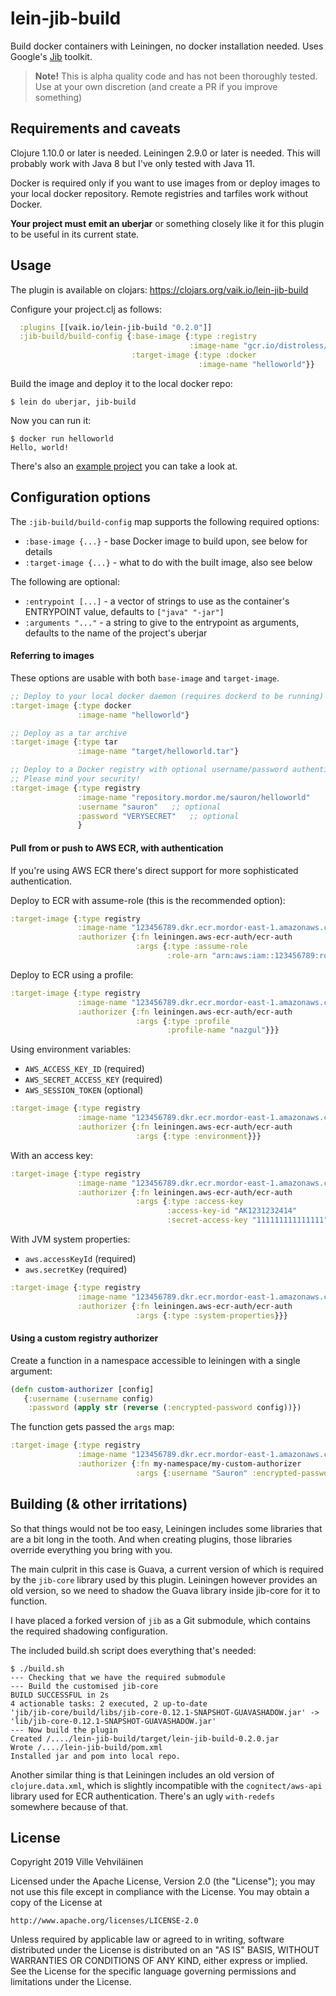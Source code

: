 # lein-jib-build

Build docker containers with Leiningen, no docker installation needed. Uses Google's [Jib](https://github.com/GoogleContainerTools/jib) toolkit.

>**Note!** This is alpha quality code and has not been thoroughly tested. Use at your own discretion (and create a PR if you improve something)

## Requirements and caveats

Clojure 1.10.0 or later is needed. Leiningen 2.9.0 or later is needed. This will probably work with Java 8 but
I've only tested with Java 11.

Docker is required only if you want to use images from or deploy images to your local docker repository. Remote registries
and tarfiles work without Docker.

**Your project must emit an uberjar** or something closely like it for this plugin to be useful in its current state.

## Usage

The plugin is available on clojars: https://clojars.org/vaik.io/lein-jib-build

Configure your project.clj as follows:

```clojure
  :plugins [[vaik.io/lein-jib-build "0.2.0"]]
  :jib-build/build-config {:base-image {:type :registry
                                        :image-name "gcr.io/distroless/java"}
                           :target-image {:type :docker
                                          :image-name "helloworld"}}

```

Build the image and deploy it to the local docker repo:

    $ lein do uberjar, jib-build

Now you can run it:

    $ docker run helloworld
    Hello, world!

There's also an [example project](https://github.com/vehvis/lein-jib-build/tree/master/lein-jib-build-test) you can take a look at.


## Configuration options

The `:jib-build/build-config` map supports the following required options:
* `:base-image {...}` - base Docker image to build upon, see below for details
* `:target-image {...}` - what to do with the built image, also see below

The following are optional:
* `:entrypoint [...]` - a vector of strings to use as the container's ENTRYPOINT value, defaults to `["java" "-jar"]`
* `:arguments "..."` - a string to give to the entrypoint as arguments, defaults to the name of the project's uberjar

#### Referring to images

These options are usable with both `base-image` and `target-image`.

```clojure
;; Deploy to your local docker daemon (requires dockerd to be running)
:target-image {:type docker
               :image-name "helloworld"}
```
```clojure
;; Deploy as a tar archive
:target-image {:type tar
               :image-name "target/helloworld.tar"}
```
```clojure
;; Deploy to a Docker registry with optional username/password authentication 
;; Please mind your security!
:target-image {:type registry
               :image-name "repository.mordor.me/sauron/helloworld"
               :username "sauron"   ;; optional
               :password "VERYSECRET"   ;; optional
               }
```

#### Pull from or push to AWS ECR, with authentication

If you're using AWS ECR there's direct support for more sophisticated authentication.

Deploy to ECR with assume-role (this is the recommended option):

```clojure
:target-image {:type registry
               :image-name "123456789.dkr.ecr.mordor-east-1.amazonaws.com/helloworld"
               :authorizer {:fn leiningen.aws-ecr-auth/ecr-auth
                            :args {:type :assume-role
                                   :role-arn "arn:aws:iam::123456789:role/nazgul"}}}
```

Deploy to ECR using a profile:

```clojure
:target-image {:type registry
               :image-name "123456789.dkr.ecr.mordor-east-1.amazonaws.com/helloworld"
               :authorizer {:fn leiningen.aws-ecr-auth/ecr-auth
                            :args {:type :profile
                                   :profile-name "nazgul"}}}
```

Using environment variables:
* `AWS_ACCESS_KEY_ID`      (required)      
* `AWS_SECRET_ACCESS_KEY`  (required)
* `AWS_SESSION_TOKEN`      (optional)
```clojure
:target-image {:type registry
               :image-name "123456789.dkr.ecr.mordor-east-1.amazonaws.com/helloworld"
               :authorizer {:fn leiningen.aws-ecr-auth/ecr-auth
                            :args {:type :environment}}}
```

With an access key:
```clojure
:target-image {:type registry
               :image-name "123456789.dkr.ecr.mordor-east-1.amazonaws.com/helloworld"
               :authorizer {:fn leiningen.aws-ecr-auth/ecr-auth
                            :args {:type :access-key
                                   :access-key-id "AK1231232414"
                                   :secret-access-key "111111111111111"}}}
```

With JVM system properties:
* `aws.accessKeyId`  (required)
* `aws.secretKey`    (required)

```clojure
:target-image {:type registry
               :image-name "123456789.dkr.ecr.mordor-east-1.amazonaws.com/helloworld"
               :authorizer {:fn leiningen.aws-ecr-auth/ecr-auth
                            :args {:type :system-properties}}}
```

#### Using a custom registry authorizer

Create a function in a namespace accessible to leiningen with a single argument:

```clojure
(defn custom-authorizer [config] 
   {:username (:username config)
    :password (apply str (reverse (:encrypted-password config))})
```

The function gets passed the `args` map:

```clojure
:target-image {:type registry
               :image-name "123456789.dkr.ecr.mordor-east-1.amazonaws.com/helloworld"
               :authorizer {:fn my-namespace/my-custom-authorizer
                            :args {:username "Sauron" :encrypted-password "TERCESYREV"}}}
```

## Building (& other irritations)

So that things would not be too easy, Leiningen includes some libraries that are a bit long in the tooth. 
And when creating plugins, those libraries override everything you bring with you.

The main culprit in this case is Guava, a current version of which is required by the `jib-core` library used 
by this plugin. Leiningen however provides an old version, so we need to shadow the Guava library inside jib-core
for it to function. 

I have placed a forked version of `jib` as a Git submodule, which contains the required shadowing configuration.

The included build.sh script does everything that's needed:

```shell script
$ ./build.sh
--- Checking that we have the required submodule
--- Build the customised jib-core
BUILD SUCCESSFUL in 2s
4 actionable tasks: 2 executed, 2 up-to-date
'jib/jib-core/build/libs/jib-core-0.12.1-SNAPSHOT-GUAVASHADOW.jar' -> 'lib/jib-core-0.12.1-SNAPSHOT-GUAVASHADOW.jar'
--- Now build the plugin
Created /..../lein-jib-build/target/lein-jib-build-0.2.0.jar
Wrote /..../lein-jib-build/pom.xml
Installed jar and pom into local repo.
```

Another similar thing is that Leiningen includes an old version of `clojure.data.xml`, which is slightly incompatible
with the `cognitect/aws-api` library used for ECR authentication. There's an ugly `with-redefs` somewhere because 
of that.

## License

Copyright 2019 Ville Vehviläinen

Licensed under the Apache License, Version 2.0 (the "License");
you may not use this file except in compliance with the License.
You may obtain a copy of the License at

    http://www.apache.org/licenses/LICENSE-2.0

Unless required by applicable law or agreed to in writing, software
distributed under the License is distributed on an "AS IS" BASIS,
WITHOUT WARRANTIES OR CONDITIONS OF ANY KIND, either express or implied.
See the License for the specific language governing permissions and
limitations under the License.